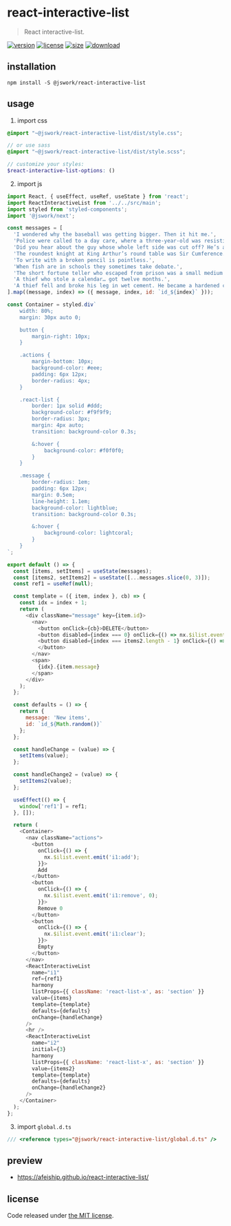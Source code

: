 # react-interactive-list
> React interactive-list.

[![version][version-image]][version-url]
[![license][license-image]][license-url]
[![size][size-image]][size-url]
[![download][download-image]][download-url]

## installation
```shell
npm install -S @jswork/react-interactive-list
```

## usage
1. import css
  ```scss
  @import "~@jswork/react-interactive-list/dist/style.css";

  // or use sass
  @import "~@jswork/react-interactive-list/dist/style.scss";

  // customize your styles:
  $react-interactive-list-options: ()
  ```
2. import js
  ```js
  import React, { useEffect, useRef, useState } from 'react';
  import ReactInteractiveList from '../../src/main';
  import styled from 'styled-components';
  import '@jswork/next';

  const messages = [
    'I wondered why the baseball was getting bigger. Then it hit me.',
    'Police were called to a day care, where a three-year-old was resisting a rest.',
    'Did you hear about the guy whose whole left side was cut off? He’s all right now.',
    'The roundest knight at King Arthur’s round table was Sir Cumference.',
    'To write with a broken pencil is pointless.',
    'When fish are in schools they sometimes take debate.',
    'The short fortune teller who escaped from prison was a small medium at large.',
    'A thief who stole a calendar… got twelve months.',
    'A thief fell and broke his leg in wet cement. He became a hardened criminal.'
  ].map((message, index) => ({ message, index, id: `id_${index}` }));

  const Container = styled.div`
      width: 80%;
      margin: 30px auto 0;

      button {
          margin-right: 10px;
      }

      .actions {
          margin-bottom: 10px;
          background-color: #eee;
          padding: 6px 12px;
          border-radius: 4px;
      }

      .react-list {
          border: 1px solid #ddd;
          background-color: #f9f9f9;
          border-radius: 3px;
          margin: 4px auto;
          transition: background-color 0.3s;

          &:hover {
              background-color: #f0f0f0;
          }
      }

      .message {
          border-radius: 1em;
          padding: 6px 12px;
          margin: 0.5em;
          line-height: 1.1em;
          background-color: lightblue;
          transition: background-color 0.3s;

          &:hover {
              background-color: lightcoral;
          }
      }
  `;

  export default () => {
    const [items, setItems] = useState(messages);
    const [items2, setItems2] = useState([...messages.slice(0, 3)]);
    const ref1 = useRef(null);

    const template = ({ item, index }, cb) => {
      const idx = index + 1;
      return (
        <div className="message" key={item.id}>
          <nav>
            <button onClick={cb}>DELETE</button>
            <button disabled={index === 0} onClick={() => nx.$ilist.event.emit('i2:up', index)}>Up</button>
            <button disabled={index === items2.length - 1} onClick={() => nx.$ilist.event.emit('i2:down', index)}>Down
            </button>
          </nav>
          <span>
            {idx}.{item.message}
          </span>
        </div>
      );
    };

    const defaults = () => {
      return {
        message: 'New items',
        id: `id_${Math.random()}`
      };
    };

    const handleChange = (value) => {
      setItems(value);
    };

    const handleChange2 = (value) => {
      setItems2(value);
    };

    useEffect(() => {
      window['ref1'] = ref1;
    }, []);

    return (
      <Container>
        <nav className="actions">
          <button
            onClick={() => {
              nx.$ilist.event.emit('i1:add');
            }}>
            Add
          </button>
          <button
            onClick={() => {
              nx.$ilist.event.emit('i1:remove', 0);
            }}>
            Remove 0
          </button>
          <button
            onClick={() => {
              nx.$ilist.event.emit('i1:clear');
            }}>
            Empty
          </button>
        </nav>
        <ReactInteractiveList
          name="i1"
          ref={ref1}
          harmony
          listProps={{ className: 'react-list-x', as: 'section' }}
          value={items}
          template={template}
          defaults={defaults}
          onChange={handleChange}
        />
        <hr />
        <ReactInteractiveList
          name="i2"
          initial={3}
          harmony
          listProps={{ className: 'react-list-x', as: 'section' }}
          value={items2}
          template={template}
          defaults={defaults}
          onChange={handleChange2}
        />
      </Container>
    );
  };

  ```
3. import `global.d.ts`
```ts
/// <reference types="@jswork/react-interactive-list/global.d.ts" />
```

## preview
- https://afeiship.github.io/react-interactive-list/

## license
Code released under [the MIT license](https://github.com/afeiship/react-interactive-list/blob/master/LICENSE.txt).

[version-image]: https://img.shields.io/npm/v/@jswork/react-interactive-list
[version-url]: https://npmjs.org/package/@jswork/react-interactive-list

[license-image]: https://img.shields.io/npm/l/@jswork/react-interactive-list
[license-url]: https://github.com/afeiship/react-interactive-list/blob/master/LICENSE.txt

[size-image]: https://img.shields.io/bundlephobia/minzip/@jswork/react-interactive-list
[size-url]: https://github.com/afeiship/react-interactive-list/blob/master/dist/react-interactive-list.min.js

[download-image]: https://img.shields.io/npm/dm/@jswork/react-interactive-list
[download-url]: https://www.npmjs.com/package/@jswork/react-interactive-list

